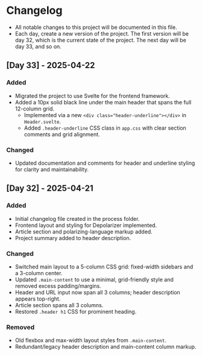 # Changelog
- All notable changes to this project will be documented in this file.
- Each day, create a new version of the project. The first version will be day 32, which is the current state of the project. The next day will be day 33, and so on.

## [Day 33] - 2025-04-22
### Added
- Migrated the project to use Svelte for the frontend framework.
- Added a 10px solid black line under the main header that spans the full 12-column grid.
  - Implemented via a new `<div class="header-underline"></div>` in `Header.svelte`.
  - Added `.header-underline` CSS class in `app.css` with clear section comments and grid alignment.

### Changed
- Updated documentation and comments for header and underline styling for clarity and maintainability.

## [Day 32] - 2025-04-21
### Added
- Initial changelog file created in the process folder.
- Frontend layout and styling for Depolarizer implemented.
- Article section and polarizing-language markup added.
- Project summary added to header description.

### Changed
- Switched main layout to a 5-column CSS grid: fixed-width sidebars and a 3-column center.
- Updated `.main-content` to use a minimal, grid-friendly style and removed excess padding/margins.
- Header and URL input now span all 3 columns; header description appears top-right.
- Article section spans all 3 columns.
- Restored `.header h1` CSS for prominent heading.

### Removed
- Old flexbox and max-width layout styles from `.main-content`.
- Redundant/legacy header description and main-content column markup.
